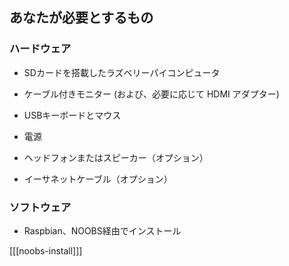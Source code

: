 ## あなたが必要とするもの

### ハードウェア

+ SDカードを搭載したラズベリーパイコンピュータ

+ ケーブル付きモニター (および、必要に応じて HDMI アダプター)

+ USBキーボードとマウス

+ 電源

+ ヘッドフォンまたはスピーカー（オプション）

+ イーサネットケーブル（オプション）

### ソフトウェア

+ Raspbian、NOOBS経由でインストール

[[[noobs-install]]]